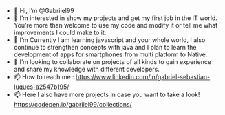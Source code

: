 - 👋 Hi, I’m @Gabriiel99
- 👀 I’m interested in show my projects and get my first job in the IT world. You’re more than welcome to use my code and modify it or tell me what improvements I could make to it.
- 🌱 I’m Currently I am learning javascript and your whole world, I also continue to strengthen concepts with java and I plan to learn the development of apps for smartphones from multi platform to Native.
- 💞️ I’m looking to collaborate on projects of all kinds to gain experience and share my knowledge with different developers.
- 📫 How to reach me : https://www.linkedin.com/in/gabriel-sebastian-luques-a2547b195/ 
- 📫 Here I also have more projects in case you want to take a look! https://codepen.io/gabriiel99/collections/

<!---
Gabriiel99/Gabriiel99 is a ✨ special ✨ repository because its `README.md` (this file) appears on your GitHub profile.
You can click the Preview link to take a look at your changes.
--->
